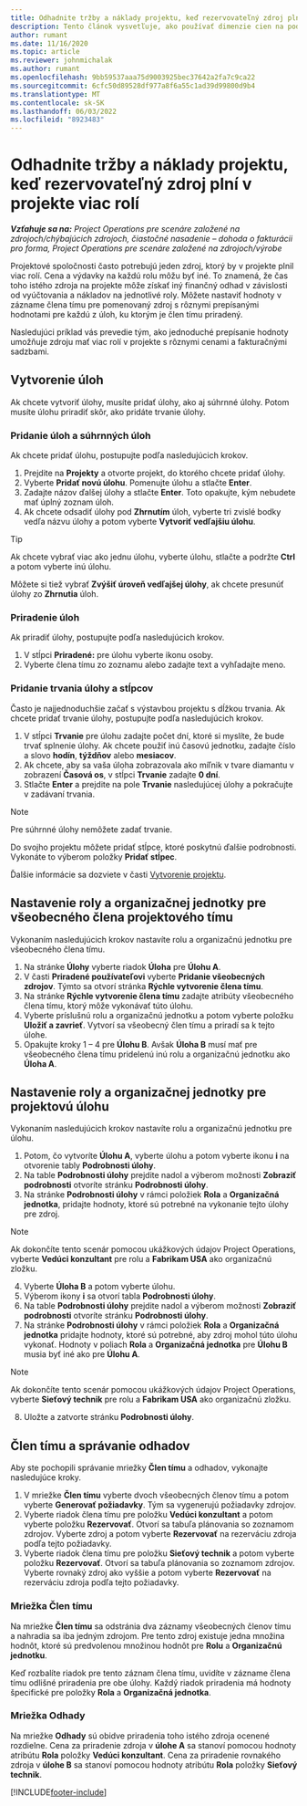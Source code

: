 ```yaml
---
title: Odhadnite tržby a náklady projektu, keď rezervovateľný zdroj plní v projekte viac rolí
description: Tento článok vysvetľuje, ako používať dimenzie cien na podporu odhadov cien a nákladov pre zdroj, ktorý v projekte plní viac rolí.
author: rumant
ms.date: 11/16/2020
ms.topic: article
ms.reviewer: johnmichalak
ms.author: rumant
ms.openlocfilehash: 9bb59537aaa75d9003925bec37642a2fa7c9ca22
ms.sourcegitcommit: 6cfc50d89528df977a8f6a55c1ad39d99800d9b4
ms.translationtype: MT
ms.contentlocale: sk-SK
ms.lasthandoff: 06/03/2022
ms.locfileid: "8923483"
---
```

# <a name="estimate-project-sales-and-costs-when-a-bookable-resource-fills-multiple-roles-on-a-project"></a>Odhadnite tržby a náklady projektu, keď rezervovateľný zdroj plní v projekte viac rolí 

_**Vzťahuje sa na:** Project Operations pre scenáre založené na zdrojoch/chýbajúcich zdrojoch, čiastočné nasadenie – dohoda o fakturácii pro forma, Project Operations pre scenáre založené na zdrojoch/výrobe_ 

Projektové spoločnosti často potrebujú jeden zdroj, ktorý by v projekte plnil viac rolí. Cena a výdavky na každú rolu môžu byť iné. To znamená, že čas toho istého zdroja na projekte môže získať iný finančný odhad v závislosti od vyúčtovania a nákladov na jednotlivé roly. Môžete nastaviť hodnoty v zázname člena tímu pre pomenovaný zdroj s rôznymi prepísanými hodnotami pre každú z úloh, ku ktorým je člen tímu priradený.

Nasledujúci príklad vás prevedie tým, ako jednoduché prepísanie hodnoty umožňuje zdroju mať viac rolí v projekte s rôznymi cenami a fakturačnými sadzbami.

## <a name="create-tasks"></a>Vytvorenie úloh
Ak chcete vytvoriť úlohy, musíte pridať úlohy, ako aj súhrnné úlohy. Potom musíte úlohu priradiť skôr, ako pridáte trvanie úlohy. 

### <a name="add-tasks-and-summary-tasks"></a>Pridanie úloh a súhrnných úloh
Ak chcete pridať úlohu, postupujte podľa nasledujúcich krokov.

1. Prejdite na **Projekty** a otvorte projekt, do ktorého chcete pridať úlohy.
2. Vyberte **Pridať novú úlohu**. Pomenujte úlohu a stlačte **Enter**.
3. Zadajte názov ďalšej úlohy a stlačte **Enter**. Toto opakujte, kým nebudete mať úplný zoznam úloh.
3. Ak chcete odsadiť úlohy pod **Zhrnutím** úloh, vyberte tri zvislé bodky vedľa názvu úlohy a potom vyberte **Vytvoriť vedľajšiu úlohu**. 

  > [!TIP]
  > Ak chcete vybrať viac ako jednu úlohu, vyberte úlohu, stlačte a podržte **Ctrl** a potom vyberte inú úlohu.
  >
  > Môžete si tiež vybrať **Zvýšiť úroveň vedľajšej úlohy**, ak chcete presunúť úlohy zo **Zhrnutia** úloh.

### <a name="assign-tasks"></a>Priradenie úloh

Ak priradiť úlohy, postupujte podľa nasledujúcich krokov.

1. V stĺpci **Priradené:** pre úlohu vyberte ikonu osoby.
2. Vyberte člena tímu zo zoznamu alebo zadajte text a vyhľadajte meno.

### <a name="add-task-duration-and-columns"></a>Pridanie trvania úlohy a stĺpcov

Často je najjednoduchšie začať s výstavbou projektu s dĺžkou trvania. Ak chcete pridať trvanie úlohy, postupujte podľa nasledujúcich krokov.

1. V stĺpci **Trvanie** pre úlohu zadajte počet dní, ktoré si myslíte, že bude trvať splnenie úlohy. Ak chcete použiť inú časovú jednotku, zadajte číslo a slovo **hodín**, **týždňov** alebo **mesiacov**.
2. Ak chcete, aby sa vaša úloha zobrazovala ako míľnik v tvare diamantu v zobrazení **Časová os**, v stĺpci **Trvanie** zadajte **0 dní**.
3. Stlačte **Enter** a prejdite na pole **Trvanie** nasledujúcej úlohy a pokračujte v zadávaní trvania.

  > [!NOTE]
  > Pre súhrnné úlohy nemôžete zadať trvanie.

Do svojho projektu môžete pridať stĺpce, ktoré poskytnú ďalšie podrobnosti. Vykonáte to výberom položky **Pridať stĺpec**. 

Ďalšie informácie sa dozviete v časti [Vytvorenie projektu](https://support.microsoft.com/en-us/office/create-a-project-a5b5e823-fb2e-45fd-be00-7d84422d9749).

## <a name="set-up-the-role-and-organization-unit-for-a-generic-project-team-member"></a>Nastavenie roly a organizačnej jednotky pre všeobecného člena projektového tímu
Vykonaním nasledujúcich krokov nastavíte rolu a organizačnú jednotku pre všeobecného člena tímu.

1. Na stránke **Úlohy** vyberte riadok **Úloha** pre **Úlohu A**. 
2. V časti **Priradené používateľovi** vyberte **Pridanie všeobecných zdrojov**. Týmto sa otvorí stránka **Rýchle vytvorenie člena tímu**.
3. Na stránke **Rýchle vytvorenie člena tímu** zadajte atribúty všeobecného člena tímu, ktorý môže vykonávať túto úlohu.
4. Vyberte príslušnú rolu a organizačnú jednotku a potom vyberte položku **Uložiť a zavrieť**. Vytvorí sa všeobecný člen tímu a priradí sa k tejto úlohe. 
5. Opakujte kroky 1 – 4 pre **Úlohu B**. Avšak **Úloha B** musí mať pre všeobecného člena tímu pridelenú inú rolu a organizačnú jednotku ako **Úloha A**. 

## <a name="set-up-the-role-and-organization-unit-for-a-project-task"></a>Nastavenie roly a organizačnej jednotky pre projektovú úlohu
Vykonaním nasledujúcich krokov nastavíte rolu a organizačnú jednotku pre úlohu.

1. Potom, čo vytvoríte **Úlohu A**, vyberte úlohu a potom vyberte ikonu **i** na otvorenie tably **Podrobnosti úlohy**. 
2. Na table **Podrobnosti úlohy** prejdite nadol a výberom možnosti **Zobraziť podrobnosti** otvoríte stránku **Podrobnosti úlohy**.
3. Na stránke **Podrobnosti úlohy** v rámci položiek **Rola** a **Organizačná jednotka**, pridajte hodnoty, ktoré sú potrebné na vykonanie tejto úlohy pre zdroj. 

  > [!NOTE]
  > Ak dokončíte tento scenár pomocou ukážkových údajov Project Operations, vyberte **Vedúci konzultant** pre rolu a **Fabrikam USA** ako organizačnú zložku.

4. Vyberte **Úloha B** a potom vyberte úlohu.
5. Výberom ikony **i** sa otvorí tabla **Podrobnosti úlohy**. 
6. Na table **Podrobnosti úlohy** prejdite nadol a výberom možnosti **Zobraziť podrobnosti** otvoríte stránku **Podrobnosti úlohy**.
7. Na stránke **Podrobnosti úlohy** v rámci položiek **Rola** a **Organizačná jednotka** pridajte hodnoty, ktoré sú potrebné, aby zdroj mohol túto úlohu vykonať. Hodnoty v poliach **Rola** a **Organizačná jednotka** pre **Úlohu B** musia byť iné ako pre **Úlohu A**. 

  > [!NOTE]
  > Ak dokončíte tento scenár pomocou ukážkových údajov Project Operations, vyberte **Sieťový technik** pre rolu a **Fabrikam USA** ako organizačnú zložku.

8. Uložte a zatvorte stránku **Podrobnosti úlohy**. 

## <a name="team-member-and-estimates-behavior"></a>Člen tímu a správanie odhadov 
Aby ste pochopili správanie mriežky **Člen tímu** a odhadov, vykonajte nasledujúce kroky.

1. V mriežke **Člen tímu** vyberte dvoch všeobecných členov tímu a potom vyberte **Generovať požiadavky**. Tým sa vygenerujú požiadavky zdrojov. 
2. Vyberte riadok člena tímu pre položku **Vedúci konzultant** a potom vyberte položku **Rezervovať**. Otvorí sa tabuľa plánovania so zoznamom zdrojov. Vyberte zdroj a potom vyberte **Rezervovať** na rezerváciu zdroja podľa tejto požiadavky.
3. Vyberte riadok člena tímu pre položku **Sieťový technik** a potom vyberte položku **Rezervovať**. Otvorí sa tabuľa plánovania so zoznamom zdrojov. Vyberte rovnaký zdroj ako vyššie a potom vyberte **Rezervovať** na rezerváciu zdroja podľa tejto požiadavky.

### <a name="team-member-grid"></a>Mriežka Člen tímu 

Na mriežke **Člen tímu** sa odstránia dva záznamy všeobecných členov tímu a nahradia sa iba jedným zdrojom. Pre tento zdroj existuje jedna množina hodnôt, ktoré sú predvolenou množinou hodnôt pre **Rolu** a **Organizačnú jednotku**.

Keď rozbalíte riadok pre tento záznam člena tímu, uvidíte v zázname člena tímu odlišné priradenia pre obe úlohy. Každý riadok priradenia má hodnoty špecifické pre položky **Rola** a **Organizačná jednotka**. 

### <a name="estimates-grid"></a>Mriežka Odhady 

Na mriežke **Odhady** sú obidve priradenia toho istého zdroja ocenené rozdielne. Cena za priradenie zdroja v **úlohe A** sa stanoví pomocou hodnoty atribútu **Rola** položky **Vedúci konzultant**. Cena za priradenie rovnakého zdroja v **úlohe B** sa stanoví pomocou hodnoty atribútu **Rola** položky **Sieťový technik**.


[!INCLUDE[footer-include](../includes/footer-banner.md)]
